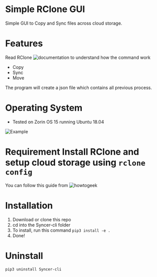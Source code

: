 # Simple RClone GUI

Simple GUI to Copy and Sync files across cloud storage. 

# Features
Read RClone ![documentation](https://rclone.org/#what) to understand how the command work 
- Copy
- Sync
- Move

The program will create a json file which contains all previous process.


# Operating System
 - Tested on Zorin OS 15 running Ubuntu 18.04

![Example](https://github.com/devennn/Syncer-cli/blob/master/assets/Peek%202020-06-18%2019-32.gif)

# Requirement Install RClone and setup cloud storage using ```rclone config``` 
You can follow this guide from ![howtogeek](https://www.howtogeek.com/451262/how-to-use-rclone-to-back-up-to-google-drive-on-linux/)
 
# Installation
1. Download or clone this repo
2. cd into the Syncer-cli folder
3. To install, run this command ```pip3 install -e .```
4. Done!

# Uninstall
```
pip3 uninstall Syncer-cli
```

